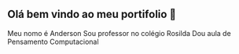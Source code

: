 ## Olá bem vindo ao meu portifolio 👋
Meu nomo é Anderson
Sou professor no colégio Rosilda
Dou aula de Pensamento Computacional
<!--
**Souzander/Souzander** is a ✨ _special_ ✨ repository because its `README.md` (this file) appears on your GitHub profile.

Here are some ideas to get you started:

- 🔭 I’m currently working on ...
- 🌱 I’m currently learning ...
- 👯 I’m looking to collaborate on ...
- 🤔 I’m looking for help with ...
- 💬 Ask me about ...
- 📫 How to reach me: ...
- 😄 Pronouns: ...
- ⚡ Fun fact: ...
-->
